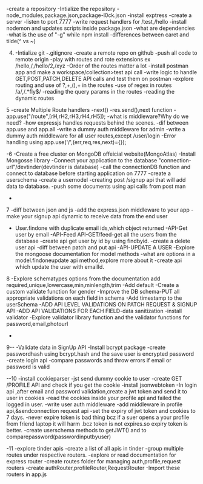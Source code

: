 -create a repository
-Intialize the repository
-node_modules,package.json,package-l0ck.json
-install exptress
-create a server
-listen to port 7777
-write request handlers for /test,/hello
-install nodemon and updates scripts inside package.json
-what are dependencies
-what is the use of "-g" while npm install
-differences between caret and tilde(^ vs ~)

4.  -Intialize git
    -.gitignore
    -create a remote repo on github
    -push all code to remote origin
    -play with routes and rote extensions ex /hello,/,/hello/2,/xyz
    -Order of the routes matter a lot
    -install postman app and make a workspace/collection>test api call
    -write logic to handle GET,POST,PATCH,DELETE API calls and test them on postman
    -explore routing and use of ?,+,(),+ in the routes
    -use of regex in routes /a/,/.\*fly$/
    -reading the query params in the routes
    -reading the dynamic routes

5
-create Multiple Route handlers
-next()
-res.send(),next function
-app.use("/route",[rH,rH2,rH3,rH4,rH5]);
-what is middleware?Why do we need?
-how expressjs handles requests behind the scenes.
-dif between app.use and app.all
-write a dummy auth middleware for admin
-write a dummy auth middleware for all user routes,except /user/login
-Error handling using app.use('/',(err,req,res,next)={});

-6
-Create a free cluster on MongoDB offeicial website(MongoAtlas)
-Install Mongosse library
-Connect your application to the database "connection-url"/devtinder(devtinder is database)
-call the connectionDB function and connect to database before starting application on 7777
-create a userschema
-create a usernodel
-creating post /signup api that will add data to database.
-push some documents using api calls from post man

-

7
-diff between json and js
-add the express.json middleware to your app
-make your signup api dynamic to receive data from the end user

- User.findone with duplicate email ids,which object returned
  -API-Get user by email
  -API-Feed API-GET/feed-get all the users from the database
  -create api get user by id by using findbyid.
  -create a delete user api
  -diff between patch and put api
  -API-UPDATE A USER
  -Explore the mongoose documentation for model methods
  -what are options in a model.findoneupdate api method,explore more about it
  -create api which update the user with emailId.

8
-Explore schematypes options from the documentation
add required,unique,lowercase,min,minlength,trim
-Add default
-Create a custom validate function for gender
-Improve the DB schema-PUT all appropriate validations on each field in schema
-Add timestamp to the userSchema
-ADD API LEVEL VALIDATIONS ON PATCH REQUEST & SIGNUP API
-ADD API VALIDATIONS FOR EACH FIELD-data sanitization
-install validator
-Explore validator library function and the validator functions for password,email,photourl

-

9--
-Validate data in SignUp API
-Install bcrypt package
-create passwordhash using bcrypt.hash and the save user is encrypted password
-create login api
-compare passwords and throw errors if email or password is valid

--10
-install cookieparser
-jst send dummy cookie to user
-create GET /PROFILE API and check if you get the cookie
-install jsonwebtoken
-In login api ,after email and password validation,create a jwt token and send it to user in cookies
-read the cookies inside your profile api and failed the logged in user.
-write user auth middleware
-add middleware in profile api,&sendconnection request api
-set the expiry of jwt token and cookies to 7 days.
-never expire token is bad thing bcz if a suer opens a your profile from friend laptop it will harm .bcz token is not expires.so expiry token is better.
-create userschema methods to getJWT() and to comparepassword(passwordinputbyuser)

-11
-explore tinder apis
-create a list of all apis in tinder
-group multiple routes under respective routers.
-explore or read documentation for express router
-create routes folder for managing auth,profile,request routers
-create authRouter,profileRouter,RequestRouter
-Import these routers in app.js
